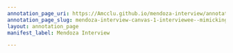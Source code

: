 ```yaml
---
annotation_page_uri: https://Amcclu.github.io/mendoza-interview/annotations/mendoza-interview-canvas-1-interviewee--mimicking--consideration.json
annotation_page_slug: mendoza-interview-canvas-1-interviewee--mimicking--consideration
layout: annotation_page
manifest_label: Mendoza Interview

---
```

